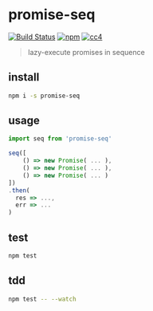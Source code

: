 # promise-seq

[![Build Status][build]](https://circleci.com/gh/bcherny/promise-seq) [![npm]](https://www.npmjs.com/package/promise-seq) [![cc4]](https://creativecommons.org/licenses/by/4.0/)

[build]: https://img.shields.io/circleci/project/bcherny/promise-seq.svg?branch=master&style=flat-square
[npm]: https://img.shields.io/npm/v/promise-seq.svg?style=flat-square
[cc4]: https://img.shields.io/npm/l/promise-seq.svg?style=flat-square

> lazy-execute promises in sequence

## install

```sh
npm i -s promise-seq
```

## usage

```js
import seq from 'promise-seq'

seq([
	() => new Promise( ... ),
	() => new Promise( ... ),
	() => new Promise( ... )
])
.then(
  res => ...,
  err => ...
)
```

## test

```sh
npm test
```

## tdd

```sh
npm test -- --watch
```